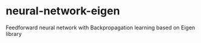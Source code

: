 # neural-network-eigen
Feedforward neural network with Backpropagation learning based on Eigen library
